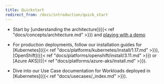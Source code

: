 ```yaml
---
title: Quickstart
redirect_from: /docs/introduction/quick_start
---
```



* Start by [understanding the architecture]({{< ref
"docs/concepts/architecture.md" >}}) and [playing with a demo](http://play.storageos.com/main)

* For production deployments, follow our installation guides for
   [Kubernetes]({{< ref "docs/platforms/kubernetes/install/1.17.md" >}}),
  [OpenShift]({{< ref "docs/platforms/openshift/install/3.11.md" >}}) or 
  [Azure AKS]({{< ref "docs/platforms/azure-aks/install.md" >}}).

* Dive into our Use Case documentation for Workloads deployed in [Kubernetes]({{< ref
"docs/usecases/_index.md" >}}).

